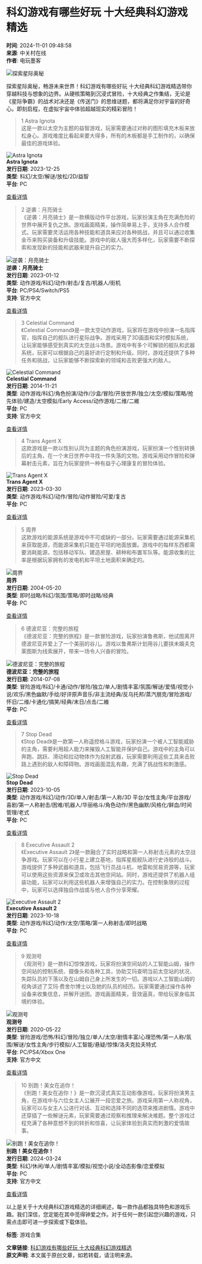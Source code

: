 # 科幻游戏有哪些好玩 十大经典科幻游戏精选

**时间**: 2024-11-01 09:48:58  
**来源**: 中关村在线  
**作者**: 电玩墨客  

![探索星际奥秘](https://pro-fd.zol-img.com.cn/g7/M00/06/0B/ChMkLGXnhoeIWQGIAAEr0U6cBXkAAbb7AHu_18AASvp253.jpg)

探索星际奥秘，畅游未来世界！科幻游戏有哪些好玩 十大经典科幻游戏精选带你穿越科技与想象的边界。从硬核策略到沉浸式冒险，十大经典之作集结，无论是《星际争霸》的战术对决还是《传送门》的思维谜题，都将满足你对宇宙的好奇心。即刻启程，在虚拟宇宙中体验超越现实的精彩冒险！

> 1 Astra Ignota  
> 这是一款以太空为主题的益智游戏，玩家需要通过对称的图形填充木板来放松身心。游戏难度比看起来要大得多，所有的木板都是手工制作的，以确保最佳的游戏体验。  

![Astra Ignota](https://pro-fd.zol-img.com.cn/g7/M00/06/0B/ChMkLGXnhoeIWQGIAAEr0U6cBXkAAbb7AHu_18AASvp253.jpg)  
**Astra Ignota**  
**发行日期**: 2023-12-25  
**类型**: 科幻/太空/解谜/放松/2D/益智  
**平台**: PC  

[查看详情](https://youxi.zol.com.cn/pc/index48318.html)  

> 2 逆袭：月亮骑士  
> 《逆袭：月亮骑士》是一款横版动作平台游戏，玩家扮演主角在充满危险的世界中展开复仇之旅。游戏画面精美，操作简单易上手，支持多人合作模式。玩家需要灵活运用各种技能和道具来应对各种挑战，并且可以通过收集金币来购买装备和升级技能。游戏中的敌人强大而多样化，玩家需要不断探索和发现新的技能和武器来提升自己的实力。  

![逆袭：月亮骑士](https://pro-fd.zol-img.com.cn/g7/M00/06/0E/ChMkLGXn2BWIIiobAAEY6js2OAkAAbcrQPDM5wAARkC444.jpg)  
**逆袭：月亮骑士**  
**发行日期**: 2023-01-12  
**类型**: 动作游戏/科幻/动作/射击/复古/机器人/街机  
**平台**: PC/PS4/Switch/PS5  
**支持**: 官方中文  

[查看详情](https://youxi.zol.com.cn/pc/index49235.html)  

> 3 Celestial Command  
> 《Celestial Command》是一款太空动作游戏，玩家将在游戏中扮演一名指挥官，指挥自己的舰队进行星际战争。游戏采用了3D画面和实时模拟系统，让玩家能够感受到真实的太空战斗场景。游戏中有多个可解锁的舰队和武器系统，玩家可以根据自己的喜好进行定制和升级。同时，游戏还提供了多种任务和挑战，让玩家能够不断探索新的领域和击败更强大的敌人。  

![Celestial Command](https://pro-fd.zol-img.com.cn/g7/M00/03/0C/ChMkLGYD0V2IFCN-AABW2cZ8-sQAAcQPQEwuTQAAFbx847.jpg)  
**Celestial Command**  
**发行日期**: 2014-11-21  
**类型**: 动作游戏/科幻/角色扮演/动作/沙盒/冒险/开放世界/独立/太空/模拟/策略/抢先体验/建造/太空模拟/Early Access/动作游戏/二维/二維  
**平台**: PC  
**支持**: 官方中文  

[查看详情](https://youxi.zol.com.cn/pc/index61158.html)  

> 4 Trans Agent X  
> 这款游戏是一款以性别认同为主题的角色扮演游戏，玩家扮演一个性别转换后的主角，在一个末日世界中寻找一件失落的文物。游戏采用动作冒险和弹幕射击元素，旨在为玩家提供一种有益于心理康复的冒险体验。  

![Trans Agent X](https://pro-fd.zol-img.com.cn/g7/M00/05/0D/ChMkLGXltBWITr_wAAA2MgzmtKAAAbYUgI8A9IAADZK679.jpg)  
**Trans Agent X**  
**发行日期**: 2023-03-30  
**类型**: 动作游戏/科幻/动作/冒险/动作冒险/可爱/复古  
**平台**: PC  

[查看详情](https://youxi.zol.com.cn/pc/index41627.html)  

> 5 周界  
> 这款游戏的能源系统是游戏中不可或缺的一部分。玩家需要通过能源采集机来获取能源，而能源采集机只能在平坦的地面放置。游戏中的每样东西都需要消耗能源，包括移动军队、建造房屋、耕种和布置军队等。能源收集的比率是根据玩家拥有的发电机和平坦土地面积来确定的。  

![周界](https://pro-fd.zol-img.com.cn/g7/M00/0D/0C/ChMkK2YYQ2GICYeeAABIr0tUbLUAAc4FADxur0AAEjH869.jpg)  
**周界**  
**发行日期**: 2004-05-20  
**类型**: 即时战略/科幻/氛围/策略/即时战略/经典  
**平台**: PC  

[查看详情](https://youxi.zol.com.cn/pc/index72763.html)  

> 6 德波尼亚：完整的旅程  
> 《德波尼亚：完整的旅程》是一款冒险游戏，玩家扮演鲁弗斯，他试图离开德波尼亚并爱上了一个美丽的谷儿。游戏以鲁弗斯计划用谷儿要挟未婚夫克莱图斯为线索展开，带来一场令人兴奋的冒险。  

![德波尼亚：完整的旅程](https://pro-fd.zol-img.com.cn/g7/M00/03/04/ChMkLGYDB0OIRE5FAACmX7_yK04AAcOHAE8CGoAAKZ3010.jpg)  
**德波尼亚：完整的旅程**  
**发行日期**: 2014-07-08  
**类型**: 冒险游戏/科幻/卡通/动作/冒险/独立/单人/剧情丰富/氛围/解谜/爱情/视觉小说/欢乐/黑色幽默/手绘/好评原声音乐/非主流经典/反乌托邦/蒸汽朋克/冒险游戏/怀旧/二维/卡通化/搞笑/经典/末日/点击/二維  
**平台**: PC  

[查看详情](https://youxi.zol.com.cn/pc/index54581.html)  

> 7 Stop Dead  
> 《Stop Dead》是一款第一人称遥控格斗游戏，玩家扮演一个被人工智能威胁的主角，需要利用超人能力来摧毁人工智能并保护自己。游戏中的主角可以奔跑、跳跃、滑动和拉动物体作为投射武器，玩家需要利用这些工具来击败路上遇到的敌人和障碍物。游戏画面混乱有趣，充满了挑战性和刺激感。  

![Stop Dead](https://pro-fd.zol-img.com.cn/g7/M00/05/00/ChMkK2YGQJyIc4e_AAEmkEidjUYAAcVHQNVMqIAASao922.jpg)  
**Stop Dead**  
**发行日期**: 2023-10-05  
**类型**: 动作游戏/科幻/动作/3D/单人/射击/第一人称/3D 平台/女性主角/平台游戏/喜剧/第一人称射击/困难/机器人/华丽格斗/角色动作/黑色幽默/风格化/鲜血/时间管理/老式  
**平台**: PC  

[查看详情](https://youxi.zol.com.cn/pc/index68322.html)  

> 8 Executive Assault 2  
> 《Executive Assault 2》是一款融合了实时战略和第一人称射击元素的太空战争游戏。玩家可以在小行星上建立基地，指挥星舰舰队进行史诗般的战斗。游戏提供了多种武器和道具，包括飞行员战斗机、地雷和贸易资源等，玩家可以使用这些资源来保卫或攻击其他空间站。同时，游戏还提供了机器人组装功能，玩家可以利用这些机器人来增强自己的实力。在控制象限的过程中，玩家可以选择独自作战或与他人合作分享荣耀。  

![Executive Assault 2](https://pro-fd.zol-img.com.cn/g7/M00/07/05/ChMkLGXoXjiIWDm-AADUrTyK3DUAAbeSQNzHJQAANTF838.jpg)  
**Executive Assault 2**  
**发行日期**: 2023-10-18  
**类型**: 动作游戏/科幻/动作/太空/策略/第一人称射击/即时战略  
**平台**: PC  

[查看详情](https://youxi.zol.com.cn/pc/index50875.html)  

> 9 观测号  
> 《观测号》是一款科幻惊悚游戏，玩家将扮演空间站的人工智能山姆，操作空间站的控制系统、摄像头和各种工具，协助艾玛查明当前太空站的状况、失踪队员的下落以及在山姆自己身上所发生的一切。游戏以人工智能山姆的视角讲述了艾玛·费舍尔博士以及她的队员的经历。玩家需要通过操作各种设备来收集信息，并解开谜团。游戏画面精美，音效逼真，带给玩家身临其境的体验。  

![观测号](https://pro-fd.zol-img.com.cn/g7/M00/03/05/ChMkLGYDSZeICgH2AAB7cCF4crYAAcOfwFVcEMAAHuI951.jpg)  
**观测号**  
**发行日期**: 2020-05-22  
**类型**: 冒险游戏/恐怖/科幻/冒险/独立/单人/太空/剧情丰富/心理恐怖/第一人称/氛围/解谜/女性主角/步行模拟/人工智能/悬疑/惊悚/洛夫克拉夫特式  
**平台**: PC/PS4/Xbox One  
**支持**: 官方中文  

[查看详情](https://youxi.zol.com.cn/pc/index57761.html)  

> 10 别跑！美女在追你！  
> 《别跑！美女在追你！》是一款沉浸式真实互动影像游戏，玩家将扮演男主角，在游戏中与六位女主人公展开一段恋爱之旅。游戏采用第一人称视角，玩家可以与女主人公进行对话、互动和选择不同的选项来推进剧情。游戏中还穿插了一些解谜元素，玩家需要通过观察和推理来解决难题。整个游戏过程充满了各种意想不到的转折和惊喜，让玩家体验到真实而刺激的爱情故事。  

![别跑！美女在追你！](https://pro-fd.zol-img.com.cn/g7/M00/04/07/ChMkLGYFDriIaxN5AADAFIqvf8oAAcSygOdD9MAAMAs261.jpg)  
**别跑！美女在追你！**  
**发行日期**: 2024-03-24  
**类型**: 科幻/休闲/单人/剧情丰富/模拟/视觉小说/全动态影像/恋爱模拟  
**平台**: PC  
**支持**: 官方中文  

[查看详情](https://youxi.zol.com.cn/pc/index64904.html)  

以上是关于十大经典科幻游戏精选的详细阐述，每一款作品都独具特色和游戏乐趣。我们深信，您定能在其中觅得钟爱之作。对于任何一款引起您兴趣的游戏，只需点击即可进一步探索或下载体验。

**标签**: 游戏合集  

**文章链接**: [科幻游戏有哪些好玩 十大经典科幻游戏精选](https://game.zol.com.cn/912/9125343.html)  
**原文声明**: 本文属于原创文章，如若转载，请注明来源。